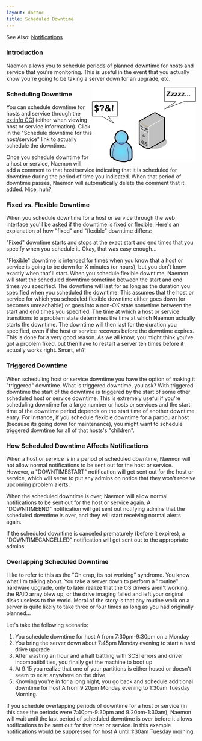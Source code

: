 ```yaml
---
layout: doctoc
title: Scheduled Downtime
---
```

<span class="glyphicon glyphicon-arrow-right"></span> See Also: <a href="notifications.html">Notifications</a>

### Introduction

Naemon allows you to schedule periods of planned downtime for hosts and service that you're monitoring.  This is useful in the event that you actually know you're going to be taking a server down for an upgrade, etc.

<img src="images/downtime.png" border="0" style="float: right;" alt="Scheduled Downtime" title="Scheduled Downtime">

### Scheduling Downtime

You can schedule downtime for hosts and service through the <a href="cgis.html#extinfo_cgi">extinfo CGI</a> (either when viewing host or service information).  Click in the "Schedule downtime for this host/service" link to actually schedule the downtime.

Once you schedule downtime for a host or service, Naemon will add a comment to that host/service indicating that it is scheduled for downtime during the period of time you indicated.  When that period of downtime passes, Naemon will automatically delete the comment that it added.  Nice, huh?

### Fixed vs. Flexible Downtime

When you schedule downtime for a host or service through the web interface you'll be asked if the downtime is fixed or flexible.  Here's an explanation of how "fixed" and "flexible" downtime differs:

"Fixed" downtime starts and stops at the exact start and end times that you specify when you schedule it.  Okay, that was easy enough...

"Flexible" downtime is intended for times when you know that a host or service is going to be down for X minutes (or hours), but you don't know exactly when that'll start.  When you schedule flexible downtime, Naemon will start the scheduled downtime sometime between the start and end times you specified.  The downtime will last for as long as the duration you specified when you scheduled the downtime.  This assumes that the host or service for which you scheduled flexible downtime either goes down (or becomes unreachable) or goes into a non-OK state sometime between the start and end times you specified.  The time at which a host or service transitions to a problem state determines the time at which Naemon actually starts the downtime.  The downtime will then last for the duration you specified, even if the host or service recovers before the downtime expires.  This is done for a very good reason.  As we all know, you might think you've got a problem fixed, but then have to restart a server ten times before it actually works right.  Smart, eh?

### Triggered Downtime

When scheduling host or service downtime you have the option of making it "triggered" downtime.  What is triggered downtime, you ask?  With triggered downtime the start of the downtime is triggered by the start of some other scheduled host or service downtime.  This is extremely useful if you're scheduling downtime for a large number or hosts or services and the start time of the downtime period depends on the start time of another downtime entry.  For instance, if you schedule flexible downtime for a particular host (because its going down for maintenance), you might want to schedule triggered downtime for all of that hosts's "children".

### How Scheduled Downtime Affects Notifications

When a host or service is in a period of scheduled downtime, Naemon will not allow normal notifications to be sent out for the host or service.  However, a "DOWNTIMESTART" notification will get sent out for the host or service, which will serve to put any admins on notice that they won't receive upcoming problem alerts.

When the scheduled downtime is over, Naemon will allow normal notifications to be sent out for the host or service again.  A "DOWNTIMEEND" notification will get sent out notifying admins that the scheduled downtime is over, and they will start receiving normal alerts again.

If the scheduled downtime is canceled prematurely (before it expires), a "DOWNTIMECANCELLED" notification will get sent out to the appropriate admins.

### Overlapping Scheduled Downtime

I like to refer to this as the "Oh crap, its not working" syndrome.  You know what I'm talking about.  You take a server down to perform a "routine" hardware upgrade, only to later realize that the OS drivers aren't working, the RAID array blew up, or the drive imaging failed and left your original disks useless to the world.  Moral of the story is that any routine work on a server is quite likely to take three or four times as long as you had originally planned...

Let's take the following scenario:

<ol>
<li>You schedule downtime for host A from 7:30pm-9:30pm on a Monday</li>
<li>You bring the server down about 7:45pm Monday evening to start a hard drive upgrade</li>
<li>After wasting an hour and a half battling with SCSI errors and driver incompatibilities, you finally get the machine to boot up</li>
<li>At 9:15 you realize that one of your partitions is either hosed or doesn't seem to exist anywhere on the drive</li>
<li>Knowing you're in for a long night, you go back and schedule additional downtime for host A from 9:20pm Monday evening to 1:30am Tuesday Morning.</li>
</ol>

If you schedule overlapping periods of downtime for a host or service (in this case the periods were 7:40pm-9:30pm and 9:20pm-1:30am), Naemon will wait until the last period of scheduled downtime is over before it allows notifications to be sent out for that host or service.  In this example notifications would be suppressed for host A until 1:30am Tuesday morning.

